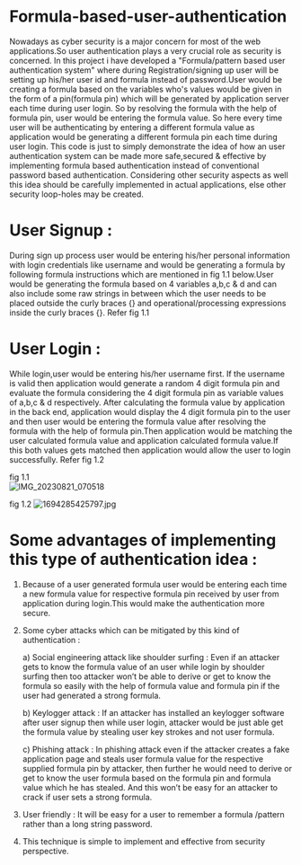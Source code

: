 # Formula-based-user-authentication

Nowadays as cyber security is a major concern for most of the web applications.So user authentication plays a very crucial role as security is concerned. In this project i have developed a "Formula/pattern based user authentication system" where during Registration/signing up user will be setting up his/her user id and formula instead of password.User would be creating a formula based on the variables who's values would be given in the form of a pin(formula pin) which will be generated by application server each time during user login. So by resolving the formula with the help of formula pin, user would be entering the formula value. So here every time user will be authenticating by entering a different formula value as application would be generating a different formula pin each time during user login. This code is just to simply demonstrate the idea of how an user authentication system can be made more safe,secured & effective by implementing formula based authentication instead of conventional password based authentication.
Considering other security aspects as well this idea should be carefully implemented in actual applications, else other security loop-holes may be created.

# User Signup :

During sign up process user would be entering his/her personal information with login credentials like username and would be generating a formula by following formula instructions which are mentioned in fig 1.1 below.User would be generating the formula based on 4 variables a,b,c & d and can also include some raw strings in between which the user needs to be placed outside the curly braces {} and operational/processing expressions inside the curly braces {}. Refer fig 1.1 

# User Login :

While login,user would be entering  his/her username first. If the username is valid then application would generate a random 4 digit formula pin and evaluate the formula considering the 4 digit formula pin as variable values of a,b,c & d respectively. After calculating the formula value by application in the back end, application would display the 4 digit formula pin to the user and then user would be entering the formula value after resolving the formula with the help of formula pin.Then application would be matching the user calculated formula value and application calculated formula value.If this both values gets matched then application would allow the user to login successfully. Refer fig 1.2     

fig 1.1  
![IMG_20230821_070518](https://github.com/Bunny-block/Formula-based-user-authentication-system/assets/118076016/796f43e2-81be-4f19-9fbc-af41d4fbe1f2)

fig 1.2 
![1694285425797.jpg](https://github.com/Bunny-block/Formula-based-user-authentication/assets/118076016/2a07d3a3-66c5-4b8c-a240-2947ba11791c)



# Some advantages of implementing this type of authentication idea :

1) Because of a user generated formula user would be entering each time a new formula value for respective formula pin received by user from application during login.This 
   would make the authentication more secure.

2) Some cyber attacks which can be mitigated by  this kind of authentication :

    a) Social engineering attack like shoulder surfing  : Even if an attacker gets to know the formula value of an user while login by shoulder surfing then too attacker                                                              won’t be able to derive or get to know the formula so easily with the help of  formula value and formula pin if                                                              the user had generated a strong formula.

    b) Keylogger attack : If an attacker has installed an keylogger software after user signup then while user login, attacker would be just able get the formula value by                             stealing user key strokes and not user formula.

    c) Phishing attack : In phishing attack even if the attacker creates a fake application page and steals user formula value for the respective supplied formula pin by                             attacker, then further he would need to derive or get to know the user formula based on the formula pin and formula value which he has stealed. And                          this won’t be easy for an attacker to crack if user sets a strong formula. 

3) User friendly : It will be easy for a user to remember a formula /pattern  rather than a long string password.

4) This technique is  simple to implement and effective from security perspective.
